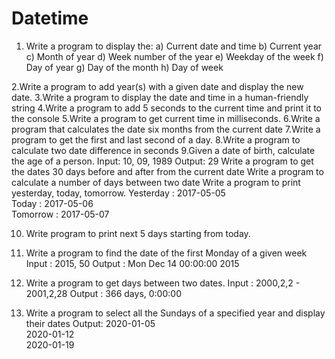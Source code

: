 # Datetime
1. Write a program to display the:
a) Current date and time
b) Current year
c) Month of year
d) Week number of the year
e) Weekday of the week
f) Day of year
g) Day of the month
h) Day of week

2.Write a program to add year(s) with a given date and display the new date.
3.Write a program to display the date and time in a human-friendly string
4.Write a program to add 5 seconds to the current time and print it to the console
5.Write a program to get current time in milliseconds.
6.Write a program that calculates the date six months from the current date
7.Write a program to get the first and last second of a day.
8.Write a program to calculate two date difference in seconds
9.Given a date of birth, calculate the age of a person.
        Input: 10, 09, 1989
        Output: 29
        Write a program to get the dates 30 days before and after from the current date
        Write a program to calculate a number of days between two date
        Write a program to print yesterday, today, tomorrow.
        Yesterday :  2017-05-05                                                                                       
        Today :  2017-05-06                                                                                           
        Tomorrow :  2017-05-07 

10. Write program to print next 5 days starting from today.
11. Write a program to find the date of the first Monday of a given week
      Input  : 2015, 50
      Output : Mon Dec 14 00:00:00 2015

12. Write a program to get days between two dates.
      Input :  2000,2,2 - 2001,2,28
      Output : 366 days, 0:00:00
13. Write a program to select all the Sundays of a specified year and display their dates
      Output:
      2020-01-05                                                                                                    
      2020-01-12                                                                                                    
      2020-01-19
